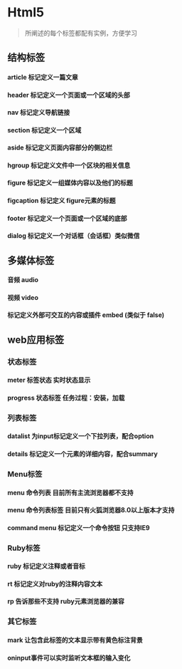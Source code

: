 # Html5

>所阐述的每个标签都配有实例，方便学习

## 结构标签
#### article 标记定义一篇文章
#### header 标记定义一个页面或一个区域的头部
#### nav 标记定义导航链接
#### section 标记定义一个区域
#### aside 标记定义页面内容部分的侧边栏
#### hgroup 标记定义文件中一个区块的相关信息
#### figure 标记定义一组媒体内容以及他们的标题
#### figcaption 标记定义 figure元素的标题
#### footer 标记定义一个页面或一个区域的底部
#### dialog 标记定义一个对话框（会话框）类似微信

## 多媒体标签
#### 音频 audio
#### 视频 video
#### 标记定义外部可交互的内容或插件 embed (类似于 false)


## web应用标签

### 状态标签
#### meter 标签状态 实时状态显示
#### progress 状态标签 任务过程：安装，加载

### 列表标签
#### datalist 为input标记定义一个下拉列表，配合option
#### details 标记定义一个元素的详细内容，配合summary

### Menu标签
#### menu 命令列表 目前所有主流浏览器都不支持
#### menu 命令列表标签 目前只有火狐浏览器8.0以上版本才支持
#### command menu 标记定义一个命令按钮 只支持IE9

### Ruby标签
#### ruby 标记定义注释或者音标
#### rt 标记定义对ruby的注释内容文本
#### rp 告诉那些不支持 ruby元素浏览器的兼容

### 其它标签
#### mark 让包含此标签的文本显示带有黄色标注背景
#### oninput事件可以实时监听文本框的输入变化